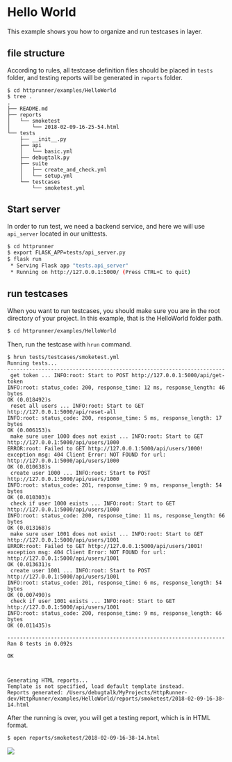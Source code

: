 # Hello World

This example shows you how to organize and run testcases in layer.

## file structure

According to rules, all testcase definition files should be placed in `tests` folder, and testing reports will be generated in `reports` folder.

```text
$ cd httprunner/examples/HelloWorld
$ tree .
.
├── README.md
├── reports
│   └── smoketest
│       └── 2018-02-09-16-25-54.html
└── tests
    ├── __init__.py
    ├── api
    │   └── basic.yml
    ├── debugtalk.py
    ├── suite
    │   ├── create_and_check.yml
    │   └── setup.yml
    └── testcases
        └── smoketest.yml
```

## Start server

In order to run test, we need a backend service, and here we will use `api_server` located in our unittests.

```bash
$ cd httprunner
$ export FLASK_APP=tests/api_server.py
$ flask run
 * Serving Flask app "tests.api_server"
 * Running on http://127.0.0.1:5000/ (Press CTRL+C to quit)
```

## run testcases

When you want to run testcases, you should make sure you are in the root directory of your project. In this example, that is the HelloWorld folder path.

```bash
$ cd httprunner/examples/HelloWorld
```

Then, run the testcase with `hrun` command.

```
$ hrun tests/testcases/smoketest.yml
Running tests...
----------------------------------------------------------------------
 get token ... INFO:root: Start to POST http://127.0.0.1:5000/api/get-token
INFO:root: status_code: 200, response_time: 12 ms, response_length: 46 bytes
OK (0.018492)s
 reset all users ... INFO:root: Start to GET http://127.0.0.1:5000/api/reset-all
INFO:root: status_code: 200, response_time: 5 ms, response_length: 17 bytes
OK (0.006153)s
 make sure user 1000 does not exist ... INFO:root: Start to GET http://127.0.0.1:5000/api/users/1000
ERROR:root: Failed to GET http://127.0.0.1:5000/api/users/1000! exception msg: 404 Client Error: NOT FOUND for url: http://127.0.0.1:5000/api/users/1000
OK (0.010638)s
 create user 1000 ... INFO:root: Start to POST http://127.0.0.1:5000/api/users/1000
INFO:root: status_code: 201, response_time: 9 ms, response_length: 54 bytes
OK (0.010303)s
 check if user 1000 exists ... INFO:root: Start to GET http://127.0.0.1:5000/api/users/1000
INFO:root: status_code: 200, response_time: 11 ms, response_length: 66 bytes
OK (0.013168)s
 make sure user 1001 does not exist ... INFO:root: Start to GET http://127.0.0.1:5000/api/users/1001
ERROR:root: Failed to GET http://127.0.0.1:5000/api/users/1001! exception msg: 404 Client Error: NOT FOUND for url: http://127.0.0.1:5000/api/users/1001
OK (0.013631)s
 create user 1001 ... INFO:root: Start to POST http://127.0.0.1:5000/api/users/1001
INFO:root: status_code: 201, response_time: 6 ms, response_length: 54 bytes
OK (0.007490)s
 check if user 1001 exists ... INFO:root: Start to GET http://127.0.0.1:5000/api/users/1001
INFO:root: status_code: 200, response_time: 9 ms, response_length: 66 bytes
OK (0.011435)s

----------------------------------------------------------------------
Ran 8 tests in 0.092s

OK



Generating HTML reports...
Template is not specified, load default template instead.
Reports generated: /Users/debugtalk/MyProjects/HttpRunner-dev/HttpRunner/examples/HelloWorld/reports/smoketest/2018-02-09-16-38-14.html
```

After the running is over, you will get a testing report, which is in HTML format.

```bash
$ open reports/smoketest/2018-02-09-16-38-14.html
```

![](test-report.jpg)
